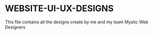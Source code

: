 # WEBSITE-UI-UX-DESIGNS
This file contains all the designs create by me and my team Mystic Web Designers
